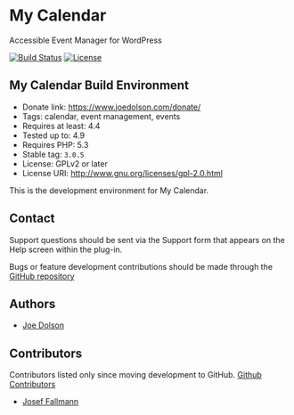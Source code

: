 # My Calendar

Accessible Event Manager for WordPress

[![Build Status](https://travis-ci.org/joedolson/my-calendar.svg)](https://travis-ci.org/joedolson/my-calendar) [![License](https://img.shields.io/badge/license-GPL--2.0%2B-green.svg)](https://www.gnu.org/license/gpl-2.0.html)

## My Calendar Build Environment

* Donate link: https://www.joedolson.com/donate/
* Tags: calendar, event management, events  
* Requires at least: 4.4  
* Tested up to: 4.9
* Requires PHP: 5.3
* Stable tag: `3.0.5`
* License: GPLv2 or later  
* License URI: http://www.gnu.org/licenses/gpl-2.0.html  

This is the development environment for My Calendar. 

## Contact

Support questions should be sent via the Support form that appears on the Help screen within the plug-in.

Bugs or feature development contributions should be made through the [GitHub repository](https://github.com/joedolson/my-calendar/issues)

## Authors 

* [Joe Dolson](https://www.joedolson.com)

## Contributors 

Contributors listed only since moving development to GitHub. [Github Contributors](https://github.com/joedolson/my-calendar/graphs/contributors)

* [Josef Fallmann](https://github.com/joseffallman)